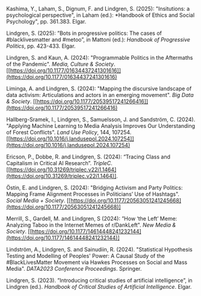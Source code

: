Kashima, Y., Laham, S., Dignum, F. and Lindgren, S. (2025): "Insitutions: a psychological perspective", in Laham (ed.): *Handbook of Ethics and Social Psychology", pp. 361.383. Elgar.

Lindgren, S. (2025): ”Bots in progressive politics: The cases of #blacklivesmatter and #metoo”, in Mattoni (ed.): *Handbook of Progressive Politics*, pp. 423-433. Elgar.

Lindgren, S. and Kaun, A. (2024): "Programmable Politics in the Aftermaths of the Pandemic". *Media, Culture & Society*. [[https://doi.org/10.1177/01634437241301616]](https://doi.org/10.1177/01634437241301616)

Liminga, A. and Lindgren, S. (2024): "Mapping the discursive landscape of data activism: Articulations and actors in an emerging movement". *Big Data & Society*. [[https://doi.org/10.1177/20539517241266416]](https://doi.org/10.1177/20539517241266416)

Hallberg-Sramek, I., Lindgren, S., Samuelsson, J. and Sandström, C. (2024). "Applying Machine Learning to Media Analysis Improves Our Understanding of Forest Conflicts". *Land Use Policy*, 144, 107254. [[https://doi.org/10.1016/j.landusepol.2024.107254]](https://doi.org/10.1016/j.landusepol.2024.107254)

Ericson, P.,  Dobbe, R. and Lindgren, S. (2024): “Tracing Class and Capitalism in Critical AI Research”. *TripleC*. [[https://doi.org/10.31269/triplec.v22i1.1464](https://doi.org/10.31269/triplec.v22i1.1464)].

Östin, E. and Lindgren, S. (2024): "Bridging Activism and Party Politics: Mapping Frame Alignment Processes in Politicians’ Use of Hashtags". *Social Media + Society*. [[https://doi.org/10.1177/20563051241245668](https://doi.org/10.1177/20563051241245668)]

Merrill, S., Gardell, M. and Lindgren, S (2024): ”How ‘the Left’ Meme: Analyzing Taboo in the Internet Memes of r/DankLeft". *New Media & Society*. [[https://doi.org/10.1177/14614448241232144](https://doi.org/10.1177/14614448241232144)]

Lindström, A., Lindgren, S. and Sainudiin, R. (2024). "Statistical Hypothesis Testing and Modelling of Peoples' Power: A Causal Study of the #BlackLivesMatter Movement via Hawkes Processes on Social and Mass Media". *DATA2023 Conference Proceedings*. Springer.

Lindgren, S. (2023). ”Introducing critical studies of artificial intelligence”, in Lindgren (ed.). *Handbook of Critical Studies of Artificial Intelligence*. Elgar.
